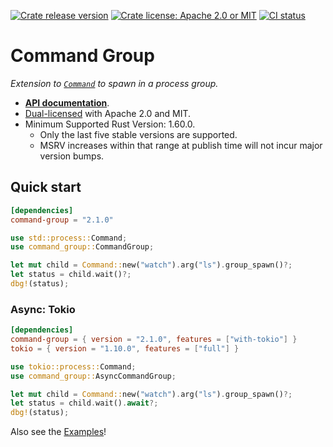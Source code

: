 [![Crate release version](https://flat.badgen.net/crates/v/command-group)](https://crates.io/crates/command-group)
[![Crate license: Apache 2.0 or MIT](https://flat.badgen.net/badge/license/Apache%202.0%20or%20MIT)][copyright]
[![CI status](https://github.com/watchexec/command-group/actions/workflows/test.yml/badge.svg)](https://github.com/watchexec/command-group/actions/workflows/test.yml)

# Command Group

_Extension to [`Command`](https://doc.rust-lang.org/std/process/struct.Command.html) to spawn in a process group._

- **[API documentation][docs]**.
- [Dual-licensed][copyright] with Apache 2.0 and MIT.
- Minimum Supported Rust Version: 1.60.0.
  - Only the last five stable versions are supported.
  - MSRV increases within that range at publish time will not incur major version bumps.

[copyright]: ./COPYRIGHT
[docs]: https://docs.rs/command-group

## Quick start

```toml
[dependencies]
command-group = "2.1.0"
```

```rust
use std::process::Command;
use command_group::CommandGroup;

let mut child = Command::new("watch").arg("ls").group_spawn()?;
let status = child.wait()?;
dbg!(status);
```

### Async: Tokio

```toml
[dependencies]
command-group = { version = "2.1.0", features = ["with-tokio"] }
tokio = { version = "1.10.0", features = ["full"] }
```

```rust
use tokio::process::Command;
use command_group::AsyncCommandGroup;

let mut child = Command::new("watch").arg("ls").group_spawn()?;
let status = child.wait().await?;
dbg!(status);
```

Also see the [Examples](./examples)!
